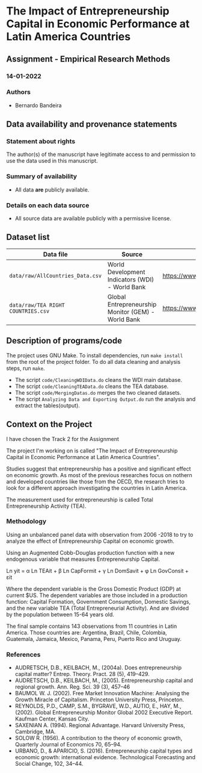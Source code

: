 # The Impact of Entrepreneurship Capital in Economic Performance at Latin America Countries
## Assignment - Empirical Research Methods

### 14-01-2022

### Authors
- Bernardo Bandeira

## Data availability and provenance statements
### Statement about rights
The author(s) of the manuscript have legitimate access to and permission to use the data used in this manuscript.

### Summary of availability
- All data **are** publicly available.

### Details on each data source
- All source data are available publicly with a permissive license.

## Dataset list

| Data file | Source | License |
|-----------|--------|----------|
| `data/raw/AllCountries_Data.csv` | World Development Indicators (WDI) - World Bank | https://www.worldbank.org/en/about/legal/Permissions |
| `data/raw/TEA RIGHT COUNTRIES.csv` | Global Entrepreneurship Monitor (GEM) - World Bank | https://www.worldbank.org/en/about/legal/Permissions|

## Description of programs/code

The project uses GNU Make. To install dependencies, run `make install` from the root of the project folder. To do all data cleaning and analysis steps, run `make`.

- The script `code/CleaningWDIData.do` cleans the WDI main database.
- The script `code/CleaningTEAData.do` cleans the TEA database.
- The script `code/MergingDatas.do` merges the two cleaned datasets.
- The script `Analyzing Data and Exporting Output.do` run the analysis and extract the tables(output).


## Context on the Project

I have chosen the Track 2 for the Assignment

The project I'm working on is called "The Impact of Entrepreneurship Capital in Economic Performance at Latin America Countries".

Studies suggest that entrepreneurship has a positive and significant effect on economic growth. As most of the previous researches focus on nothern and developed countries like those from the OECD, the research tries to look for a different approach investigating the countries in Latin America.

The measurement used for entrepreneurship is called Total Entrepreneurship Activity (TEA).

### Methodology

Using an unbalanced panel data with observation from 2006 -2018 to try to analyze the effect of  Entrepreneurship Capital on economic growth.

Using an Augmented Cobb-Douglas production function with a new endogenous variable that measures Entrepreneurship Capital.

Ln yit = α Ln TEAit + β Ln CapFormit + γ Ln DomSavit + φ Ln GovConsit + εit

Where the dependent variable is the Gross Domestic Product (GDP) at current $US.
The dependent variables are those included in a production function: Capital Formation, Government Consumption, Domestic Savings, and the new variable TEA (Total Entrepreneurial Activity). And are divided by the population between 15-64 years old.

The final sample contains 143 observations from 11 countries in Latin America.
Those countries are: Argentina, Brazil, Chile, Colombia, Guatemala, Jamaica, Mexico, Panama, Peru, Puerto Rico and Uruguay.

### References

- AUDRETSCH, D.B., KEILBACH, M., (2004a). Does entrepreneurship capital matter? Entrep. Theory. Pract. 28 (5), 419–429.
- AUDRETSCH, D.B., KEILBACH, M., (2005). Entrepreneurship capital and regional growth. Ann. Reg. Sci. 39 (3), 457–46
- BAUMOL W. J. (2002). Free Market Innovation Machine: Analysing the Growth Miracle of Capitalism. Princeton University Press, Princeton.
- REYNOLDS, P.D., CAMP, S.M., BYGRAVE, W.D., AUTIO, E., HAY, M., (2002). Global Entrepreneurship Monitor Global 2002 Executive Report. Kaufman Center, Kansas City.
- SAXENIAN A. (1994). Regional Advantage. Harvard University Press, Cambridge, MA.
- SOLOW R. (1956). A contribution to the theory of economic growth, Quarterly Journal of Economics 70, 65–94.
- URBANO, D., & APARICIO, S. (2016). Entrepreneurship capital types and economic growth: international evidence. Technological Forecasting and Social Change, 102, 34–44.




